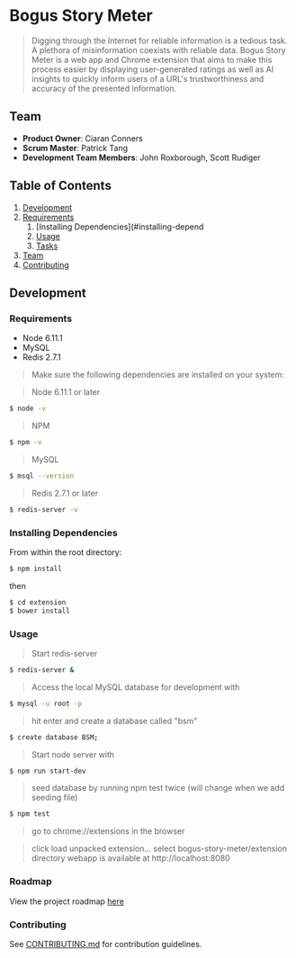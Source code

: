 # Bogus Story Meter

> Digging through the Internet for reliable information is a tedious task. A plethora of misinformation coexists with reliable data. Bogus Story Meter is a web app and Chrome extension that aims to make this process easier by displaying user-generated ratings as well as AI insights to quickly inform users of a URL's trustworthiness and accuracy of the presented information.

## Team

  - __Product Owner__: Ciaran Conners
  - __Scrum Master__: Patrick Tang
  - __Development Team Members__: John Roxborough, Scott Rudiger

## Table of Contents

1. [Development](#development)
1. [Requirements](#requirements)
    1. [Installing Dependencies](#installing-depend
    1. [Usage](#Usage)
    1. [Tasks](#tasks)
1. [Team](#team)
1. [Contributing](#contributing)

## Development

### Requirements

- Node 6.11.1
- MySQL
- Redis 2.7.1

> Make sure the following dependencies are installed on your system:

> Node 6.11.1 or later
```sh
$ node -v
```
> NPM
```sh
$ npm -v
```
> MySQL
```sh
$ msql --version
```
> Redis 2.7.1 or later
```sh
$ redis-server -v
```

### Installing Dependencies

From within the root directory:

```sh
$ npm install
```
then
```sh
$ cd extension
$ bower install
```

### Usage
> Start redis-server
```sh
$ redis-server &
```
> Access the local MySQL database for development with
```sh
$ mysql -u root -p
```
> hit enter and create a database called "bsm"
```sh
$ create database BSM;
```
> Start node server with
```sh
$ npm run start-dev
```
> seed database by running npm test twice (will change when we add seeding file)
```sh
$ npm test
```
> go to chrome://extensions in the browser

> click load unpacked extension... 
> select bogus-story-meter/extension directory 
> webapp is available at http://localhost:8080

### Roadmap

View the project roadmap [here](LINK_TO_PROJECT_ISSUES)


### Contributing

See [CONTRIBUTING.md](_CONTRIBUTING.md) for contribution guidelines.
